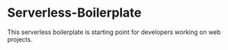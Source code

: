# Serverless-Boilerplate
This serverless boilerplate is starting point for developers working on web projects.
